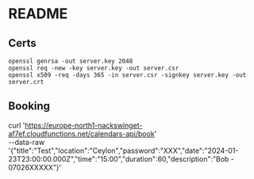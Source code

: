 README
===

## Certs

    openssl genrsa -out server.key 2048
    openssl req -new -key server.key -out server.csr
    openssl x509 -req -days 365 -in server.csr -signkey server.key -out server.crt

## Booking

curl 'https://europe-north1-nackswinget-af7ef.cloudfunctions.net/calendars-api/book' \
  --data-raw '{"title":"Test","location":"Ceylon","password":"XXX","date":"2024-01-23T23:00:00.000Z","time":"15:00","duration":60,"description":"Bob - 07026XXXXX"}'